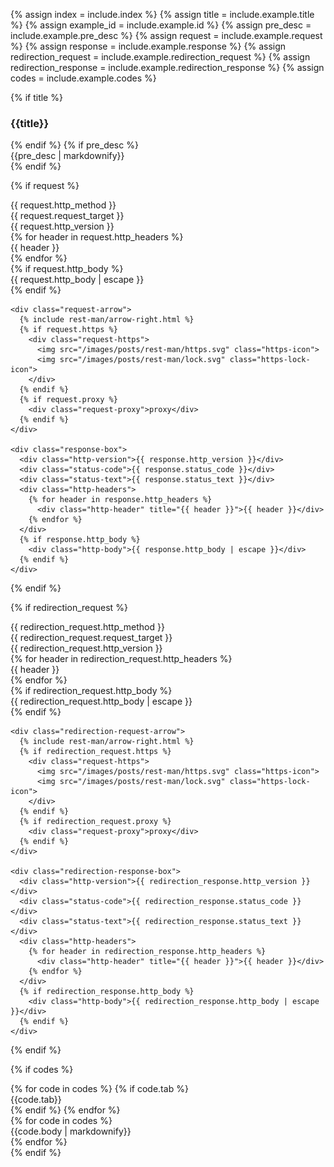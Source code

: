 {% assign index = include.index %}
{% assign title = include.example.title %}
{% assign example_id = include.example.id %}
{% assign pre_desc = include.example.pre_desc %}
{% assign request = include.example.request %}
{% assign response = include.example.response %}
{% assign redirection_request = include.example.redirection_request %}
{% assign redirection_response = include.example.redirection_response %}
{% assign codes = include.example.codes %}

<div class="example-section" id="{{example_id}}">
  {% if title %}
    <h3 class="example-title">{{title}}</h3>
  {% endif %}
  {% if pre_desc %}
    <div class="example-pre-desc">{{pre_desc | markdownify}}</div>
  {% endif %}

  {% if request %}
    <div class="request-box">
      <div class="http-method">{{ request.http_method }}</div>
      <div class="request-target">{{ request.request_target }}</div>
      <div class="http-version">{{ request.http_version }}</div>
      <div class="http-headers">
        {% for header in request.http_headers %}
          <div class="http-header" title="{{ header }}">{{ header }}</div>
        {% endfor %}
      </div>
      {% if request.http_body %}
        <div class="http-body">{{ request.http_body | escape }}</div>
      {% endif %}
    </div>

    <div class="request-arrow">
      {% include rest-man/arrow-right.html %}
      {% if request.https %}
        <div class="request-https">
          <img src="/images/posts/rest-man/https.svg" class="https-icon">
          <img src="/images/posts/rest-man/lock.svg" class="https-lock-icon">
        </div>
      {% endif %}
      {% if request.proxy %}
        <div class="request-proxy">proxy</div>
      {% endif %}
    </div>

    <div class="response-box">
      <div class="http-version">{{ response.http_version }}</div>
      <div class="status-code">{{ response.status_code }}</div>
      <div class="status-text">{{ response.status_text }}</div>
      <div class="http-headers">
        {% for header in response.http_headers %}
          <div class="http-header" title="{{ header }}">{{ header }}</div>
        {% endfor %}
      </div>
      {% if response.http_body %}
        <div class="http-body">{{ response.http_body | escape }}</div>
      {% endif %}
    </div>
  {% endif %}

  {% if redirection_request %}
    <div class="redirection-request-box">
      <div class="http-method">{{ redirection_request.http_method }}</div>
      <div class="request-target">{{ redirection_request.request_target }}</div>
      <div class="http-version">{{ redirection_request.http_version }}</div>
      <div class="http-headers">
        {% for header in redirection_request.http_headers %}
          <div class="http-header" title="{{ header }}">{{ header }}</div>
        {% endfor %}
      </div>
      {% if redirection_request.http_body %}
        <div class="http-body">{{ redirection_request.http_body | escape }}</div>
      {% endif %}
    </div>

    <div class="redirection-request-arrow">
      {% include rest-man/arrow-right.html %}
      {% if redirection_request.https %}
        <div class="request-https">
          <img src="/images/posts/rest-man/https.svg" class="https-icon">
          <img src="/images/posts/rest-man/lock.svg" class="https-lock-icon">
        </div>
      {% endif %}
      {% if redirection_request.proxy %}
        <div class="request-proxy">proxy</div>
      {% endif %}
    </div>

    <div class="redirection-response-box">
      <div class="http-version">{{ redirection_response.http_version }}</div>
      <div class="status-code">{{ redirection_response.status_code }}</div>
      <div class="status-text">{{ redirection_response.status_text }}</div>
      <div class="http-headers">
        {% for header in redirection_response.http_headers %}
          <div class="http-header" title="{{ header }}">{{ header }}</div>
        {% endfor %}
      </div>
      {% if redirection_response.http_body %}
        <div class="http-body">{{ redirection_response.http_body | escape }}</div>
      {% endif %}
    </div>
  {% endif %}

  {% if codes %}
    <div class="terminal" data-controller="terminal">
      <div class="terminal-bar">
        <div class="close-icon"></div>
        <div class="minimize-icon"></div>
        <div class="fullscreen-icon"></div>
        {% for code in codes %}
          {% if code.tab %}
            <div
              class="terminal-tab {% if forloop.index == 1 %}active{% endif %}"
              data-index="{{forloop.index}}"
              data-terminal-target="tab"
              data-action="click->terminal#switchTab"
            >
              {{code.tab}}
            </div>
          {% endif %}
        {% endfor %}
      </div>
      {% for code in codes %}
        <div class="terminal-body {% if forloop.index == 1 %}active{% endif %}" data-index="{{ forloop.index }}" data-terminal-target="body">
          {{code.body | markdownify}}
        </div>
      {% endfor %}
    </div>
  {% endif %}
</div>